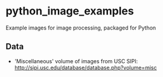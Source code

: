 # python_image_examples
Example images for image processing, packaged for Python

## Data
* 'Miscellaneous' volume of images from USC SIPI: http://sipi.usc.edu/database/database.php?volume=misc